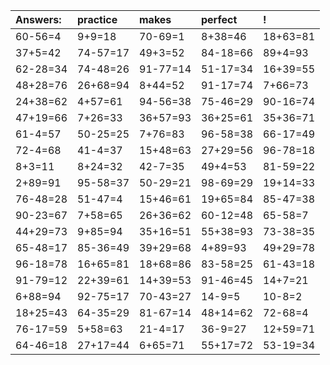 | Answers: | practice | makes | perfect | ! |
| :--- | :--- | :--- | :--- | :--- |
| 60-56=4 | 9+9=18 | 70-69=1 | 8+38=46 | 18+63=81 | 
| 37+5=42 | 74-57=17 | 49+3=52 | 84-18=66 | 89+4=93 | 
| 62-28=34 | 74-48=26 | 91-77=14 | 51-17=34 | 16+39=55 | 
| 48+28=76 | 26+68=94 | 8+44=52 | 91-17=74 | 7+66=73 | 
| 24+38=62 | 4+57=61 | 94-56=38 | 75-46=29 | 90-16=74 | 
| 47+19=66 | 7+26=33 | 36+57=93 | 36+25=61 | 35+36=71 | 
| 61-4=57 | 50-25=25 | 7+76=83 | 96-58=38 | 66-17=49 | 
| 72-4=68 | 41-4=37 | 15+48=63 | 27+29=56 | 96-78=18 | 
| 8+3=11 | 8+24=32 | 42-7=35 | 49+4=53 | 81-59=22 | 
| 2+89=91 | 95-58=37 | 50-29=21 | 98-69=29 | 19+14=33 | 
| 76-48=28 | 51-47=4 | 15+46=61 | 19+65=84 | 85-47=38 | 
| 90-23=67 | 7+58=65 | 26+36=62 | 60-12=48 | 65-58=7 | 
| 44+29=73 | 9+85=94 | 35+16=51 | 55+38=93 | 73-38=35 | 
| 65-48=17 | 85-36=49 | 39+29=68 | 4+89=93 | 49+29=78 | 
| 96-18=78 | 16+65=81 | 18+68=86 | 83-58=25 | 61-43=18 | 
| 91-79=12 | 22+39=61 | 14+39=53 | 91-46=45 | 14+7=21 | 
| 6+88=94 | 92-75=17 | 70-43=27 | 14-9=5 | 10-8=2 | 
| 18+25=43 | 64-35=29 | 81-67=14 | 48+14=62 | 72-68=4 | 
| 76-17=59 | 5+58=63 | 21-4=17 | 36-9=27 | 12+59=71 | 
| 64-46=18 | 27+17=44 | 6+65=71 | 55+17=72 | 53-19=34 | 
